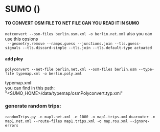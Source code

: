 # SUMO ()

#### TO CONVERT OSM FILE TO NET FILE CAN YOU READ IT IN SUMO
```netconvert --osm-files berlin.osm.xml -o berlin.net.xml```
also you can use this opsions <br />
``` --geometry.remove --ramps.guess --junctions.join --tls.guess-signals --tls.discard-simple --tls.join --tls.default-type actuated```

#### add ploy
```polyconvert --net-file berlin.net.xml --osm-files berlin.osm --type-file typemap.xml -o berlin.poly.xml```

typemap.xml <br />
you can find in this path: <br />
"<SUMO_HOME>/data/typemap/osmPolyconvert.typ.xml"

### generate random trips:
```randomTrips.py -n map1.net.xml -e 1000 -o map1.trips.xml```
```duarouter -n map1.net.xml --route-files map1.trips.xml -o map.rou.xml --ignore-errors```